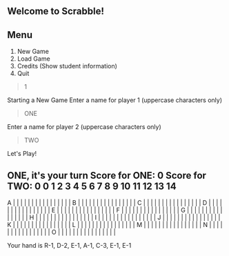 Welcome to Scrabble!
-------------------

Menu
----
1. New Game
2. Load Game
3. Credits (Show student information)
4. Quit
> 1

Starting a New Game
Enter a name for player 1 (uppercase characters only)
> ONE

Enter a name for player 2 (uppercase characters only)
> TWO

Let's Play!

ONE, it's your turn
Score for ONE: 0
Score for TWO: 0
     0   1   2   3   4   5   6   7   8   9   10  11  12  13  14 
   ------------------------------------------------------------
 A |   |   |   |   |   |   |   |   |   |   |   |   |   |   |   |
 B |   |   |   |   |   |   |   |   |   |   |   |   |   |   |   |
 C |   |   |   |   |   |   |   |   |   |   |   |   |   |   |   |
 D |   |   |   |   |   |   |   |   |   |   |   |   |   |   |   |
 E |   |   |   |   |   |   |   |   |   |   |   |   |   |   |   |
 F |   |   |   |   |   |   |   |   |   |   |   |   |   |   |   |
 G |   |   |   |   |   |   |   |   |   |   |   |   |   |   |   |
 H |   |   |   |   |   |   |   |   |   |   |   |   |   |   |   |
 I |   |   |   |   |   |   |   |   |   |   |   |   |   |   |   |
 J |   |   |   |   |   |   |   |   |   |   |   |   |   |   |   |
 K |   |   |   |   |   |   |   |   |   |   |   |   |   |   |   |
 L |   |   |   |   |   |   |   |   |   |   |   |   |   |   |   |
 M |   |   |   |   |   |   |   |   |   |   |   |   |   |   |   |
 N |   |   |   |   |   |   |   |   |   |   |   |   |   |   |   |
 O |   |   |   |   |   |   |   |   |   |   |   |   |   |   |   |

Your hand is
R-1, D-2, E-1, A-1, C-3, E-1, E-1

>